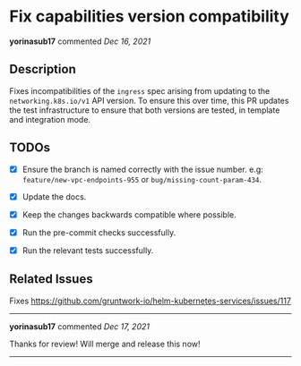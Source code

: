 # Fix capabilities version compatibility

**yorinasub17** commented *Dec 16, 2021*

<!--
  Have any questions? Check out the contributing docs at https://docs.gruntwork.io/guides/contributing/, or
  ask in this Pull Request and a Gruntwork core maintainer will be happy to help :)
  Note: Remember to add '[WIP]' to the beginning of the title if this PR is still a work-in-progress.
-->

## Description

Fixes incompatibilities of the `ingress` spec arising from updating to the `networking.k8s.io/v1` API version. To ensure this over time, this PR updates the test infrastructure to ensure that both versions are tested, in template and integration mode.

## TODOs

- [x] Ensure the branch is named correctly with the issue number. e.g: `feature/new-vpc-endpoints-955` or `bug/missing-count-param-434`.
- [x] Update the docs.
- [x] Keep the changes backwards compatible where possible.
- [x] Run the pre-commit checks successfully.
- [x] Run the relevant tests successfully.


## Related Issues

Fixes https://github.com/gruntwork-io/helm-kubernetes-services/issues/117
<br />
***


**yorinasub17** commented *Dec 17, 2021*

Thanks for review! Will merge and release this now!
***


